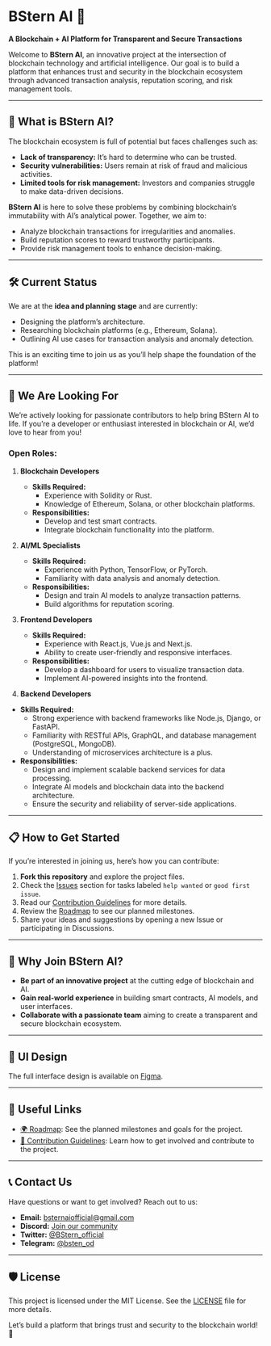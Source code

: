 # BStern AI 🚀  
**A Blockchain + AI Platform for Transparent and Secure Transactions**  

Welcome to **BStern AI**, an innovative project at the intersection of blockchain technology and artificial intelligence. Our goal is to build a platform that enhances trust and security in the blockchain ecosystem through advanced transaction analysis, reputation scoring, and risk management tools.  

---

## 🌟 **What is BStern AI?**  
The blockchain ecosystem is full of potential but faces challenges such as:  
- **Lack of transparency:** It’s hard to determine who can be trusted.  
- **Security vulnerabilities:** Users remain at risk of fraud and malicious activities.  
- **Limited tools for risk management:** Investors and companies struggle to make data-driven decisions.  

**BStern AI** is here to solve these problems by combining blockchain’s immutability with AI’s analytical power. Together, we aim to:  
- Analyze blockchain transactions for irregularities and anomalies.  
- Build reputation scores to reward trustworthy participants.  
- Provide risk management tools to enhance decision-making.  

---

## 🛠️ **Current Status**  
We are at the **idea and planning stage** and are currently:  
- Designing the platform’s architecture.  
- Researching blockchain platforms (e.g., Ethereum, Solana).  
- Outlining AI use cases for transaction analysis and anomaly detection.  

This is an exciting time to join us as you’ll help shape the foundation of the platform!  

---

## 🤝 **We Are Looking For**  
We’re actively looking for passionate contributors to help bring BStern AI to life. If you’re a developer or enthusiast interested in blockchain or AI, we’d love to hear from you!  

### **Open Roles:**  
1. **Blockchain Developers**  
   - **Skills Required:**  
     - Experience with Solidity or Rust.  
     - Knowledge of Ethereum, Solana, or other blockchain platforms.  
   - **Responsibilities:**  
     - Develop and test smart contracts.  
     - Integrate blockchain functionality into the platform.  

2. **AI/ML Specialists**  
   - **Skills Required:**  
     - Experience with Python, TensorFlow, or PyTorch.  
     - Familiarity with data analysis and anomaly detection.  
   - **Responsibilities:**  
     - Design and train AI models to analyze transaction patterns.  
     - Build algorithms for reputation scoring.  

3. **Frontend Developers**  
   - **Skills Required:**  
     - Experience with React.js, Vue.js and Next.js.  
     - Ability to create user-friendly and responsive interfaces.  
   - **Responsibilities:**  
     - Develop a dashboard for users to visualize transaction data.  
     - Implement AI-powered insights into the frontend.
  
  4. **Backend Developers**  
   - **Skills Required:**  
     - Strong experience with backend frameworks like Node.js, Django, or FastAPI.  
     - Familiarity with RESTful APIs, GraphQL, and database management (PostgreSQL, MongoDB).  
     - Understanding of microservices architecture is a plus.  
   - **Responsibilities:**  
     - Design and implement scalable backend services for data processing.  
     - Integrate AI models and blockchain data into the backend architecture.  
     - Ensure the security and reliability of server-side applications.    

---

## 📋 **How to Get Started**  
If you’re interested in joining us, here’s how you can contribute:  
1. **Fork this repository** and explore the project files.  
2. Check the [Issues](https://github.com/MARTINN25/BSternAI/issues) section for tasks labeled `help wanted` or `good first issue`.  
3. Read our [Contribution Guidelines](CONTRIBUTING.md) for more details.  
4. Review the [Roadmap](ROADMAP.md) to see our planned milestones.  
5. Share your ideas and suggestions by opening a new Issue or participating in Discussions.  

---

## 🌱 **Why Join BStern AI?**  
- **Be part of an innovative project** at the cutting edge of blockchain and AI.  
- **Gain real-world experience** in building smart contracts, AI models, and user interfaces.  
- **Collaborate with a passionate team** aiming to create a transparent and secure blockchain ecosystem.  

---

## 🎨 UI Design
The full interface design is available on [Figma](https://www.figma.com/design/kGLfIuBbkTbyBj4RGoKCEn/Interface-design-BSternAI?node-id=0-1&t=CNWOBDblE100Si0g-1).

---

## 🔗 **Useful Links**  
- [🌍 Roadmap](ROADMAP.md): See the planned milestones and goals for the project.  
- [🤝 Contribution Guidelines](CONTRIBUTING.md): Learn how to get involved and contribute to the project.  

---

## 📞 **Contact Us**  
Have questions or want to get involved? Reach out to us:  
- **Email:** [bsternaiofficial@gmail.com](mailto:bsternaiofficial@gmail.com)  
- **Discord:** [Join our community](https://discord.gg/BBZhA5rxkh)  
- **Twitter:** [@BStern_official](https://twitter.com/BSternAI)
- **Telegram:** [@bsten_od](https://t.me/bsten_od)

---

## 🛡️ **License**  
This project is licensed under the MIT License. See the [LICENSE](LICENSE) file for more details.  

Let’s build a platform that brings trust and security to the blockchain world! 🚀  

